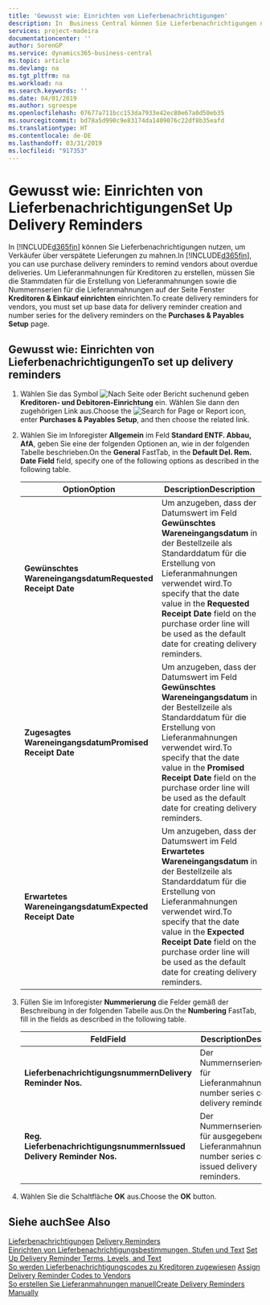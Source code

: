 ```yaml
---
title: 'Gewusst wie: Einrichten von Lieferbenachrichtigungen'
description: In  Business Central können Sie Lieferbenachrichtigungen nutzen, um Verkäufer über verspätete Lieferungen zu mahnen.
services: project-madeira
documentationcenter: ''
author: SorenGP
ms.service: dynamics365-business-central
ms.topic: article
ms.devlang: na
ms.tgt_pltfrm: na
ms.workload: na
ms.search.keywords: ''
ms.date: 04/01/2019
ms.author: sgroespe
ms.openlocfilehash: 07677a711bcc153da7933e42ec80e67a0d50eb35
ms.sourcegitcommit: bd78a5d990c9e83174da1409076c22df8b35eafd
ms.translationtype: HT
ms.contentlocale: de-DE
ms.lasthandoff: 03/31/2019
ms.locfileid: "917353"
---
```

# <a name="set-up-delivery-reminders"></a><span data-ttu-id="97e2f-103">Gewusst wie: Einrichten von Lieferbenachrichtigungen</span><span class="sxs-lookup"><span data-stu-id="97e2f-103">Set Up Delivery Reminders</span></span>
<span data-ttu-id="97e2f-104">In [!INCLUDE[d365fin](../../includes/d365fin_md.md)] können Sie Lieferbenachrichtigungen nutzen, um Verkäufer über verspätete Lieferungen zu mahnen.</span><span class="sxs-lookup"><span data-stu-id="97e2f-104">In [!INCLUDE[d365fin](../../includes/d365fin_md.md)], you can use purchase delivery reminders to remind vendors about overdue deliveries.</span></span> <span data-ttu-id="97e2f-105">Um Lieferanmahnungen für Kreditoren zu erstellen, müssen Sie die Stammdaten für die Erstellung von Lieferanmahnungen sowie die Nummernserien für die Lieferanmahnungen auf der Seite Fenster **Kreditoren & Einkauf einrichten** einrichten.</span><span class="sxs-lookup"><span data-stu-id="97e2f-105">To create delivery reminders for vendors, you must set up base data for delivery reminder creation and number series for the delivery reminders on the **Purchases & Payables Setup** page.</span></span>  

## <a name="to-set-up-delivery-reminders"></a><span data-ttu-id="97e2f-106">Gewusst wie: Einrichten von Lieferbenachrichtigungen</span><span class="sxs-lookup"><span data-stu-id="97e2f-106">To set up delivery reminders</span></span>  

1.  <span data-ttu-id="97e2f-107">Wählen Sie das Symbol ![Nach Seite oder Bericht suchen](../../media/ui-search/search_small.png "Nach Seite oder Bericht  suchen")und geben **Kreditoren- und Debitoren-Einrichtung** ein. Wählen Sie dann den zugehörigen Link aus.</span><span class="sxs-lookup"><span data-stu-id="97e2f-107">Choose the ![Search for Page or Report](../../media/ui-search/search_small.png "Search for Page or Report icon") icon, enter **Purchases & Payables Setup**, and then choose the related link.</span></span>  
2.  <span data-ttu-id="97e2f-108">Wählen Sie im Inforegister **Allgemein** im Feld **Standard ENTF. Abbau, AfA**, geben Sie eine der folgenden Optionen an, wie in der folgenden Tabelle beschrieben.</span><span class="sxs-lookup"><span data-stu-id="97e2f-108">On the **General** FastTab, in the **Default Del. Rem. Date Field** field, specify one of the following options as described in the following table.</span></span>  

    |<span data-ttu-id="97e2f-109">Option</span><span class="sxs-lookup"><span data-stu-id="97e2f-109">Option</span></span>|<span data-ttu-id="97e2f-110">Description</span><span class="sxs-lookup"><span data-stu-id="97e2f-110">Description</span></span>|  
    |----------------------------------|---------------------------------------|  
    |<span data-ttu-id="97e2f-111">**Gewünschtes Wareneingangsdatum**</span><span class="sxs-lookup"><span data-stu-id="97e2f-111">**Requested Receipt Date**</span></span>|<span data-ttu-id="97e2f-112">Um anzugeben, dass der Datumswert im Feld **Gewünschtes Wareneingangsdatum** in der Bestellzeile als Standarddatum für die Erstellung von Lieferanmahnungen verwendet wird.</span><span class="sxs-lookup"><span data-stu-id="97e2f-112">To specify that the date value in the **Requested Receipt Date** field on the purchase order line will be used as the default date for creating delivery reminders.</span></span>|  
    |<span data-ttu-id="97e2f-113">**Zugesagtes Wareneingangsdatum**</span><span class="sxs-lookup"><span data-stu-id="97e2f-113">**Promised Receipt Date**</span></span>|<span data-ttu-id="97e2f-114">Um anzugeben, dass der Datumswert im Feld **Gewünschtes Wareneingangsdatum** in der Bestellzeile als Standarddatum für die Erstellung von Lieferanmahnungen verwendet wird.</span><span class="sxs-lookup"><span data-stu-id="97e2f-114">To specify that the date value in the **Promised Receipt Date** field on the purchase order line will be used as the default date for creating delivery reminders.</span></span>|  
    |<span data-ttu-id="97e2f-115">**Erwartetes Wareneingangsdatum**</span><span class="sxs-lookup"><span data-stu-id="97e2f-115">**Expected Receipt Date**</span></span>|<span data-ttu-id="97e2f-116">Um anzugeben, dass der Datumswert im Feld **Erwartetes Wareneingangsdatum** in der Bestellzeile als Standarddatum für die Erstellung von Lieferanmahnungen verwendet wird.</span><span class="sxs-lookup"><span data-stu-id="97e2f-116">To specify that the date value in the **Expected Receipt Date** field on the purchase order line will be used as the default date for creating delivery reminders.</span></span>|  

3.  <span data-ttu-id="97e2f-117">Füllen Sie im Inforegister **Nummerierung** die Felder gemäß der Beschreibung in der folgenden Tabelle aus.</span><span class="sxs-lookup"><span data-stu-id="97e2f-117">On the **Numbering** FastTab, fill in the fields as described in the following table.</span></span>  

    |<span data-ttu-id="97e2f-118">Feld</span><span class="sxs-lookup"><span data-stu-id="97e2f-118">Field</span></span>|<span data-ttu-id="97e2f-119">Description</span><span class="sxs-lookup"><span data-stu-id="97e2f-119">Description</span></span>|  
    |---------------------------------|---------------------------------------|  
    |<span data-ttu-id="97e2f-120">**Lieferbenachrichtigungsnummern**</span><span class="sxs-lookup"><span data-stu-id="97e2f-120">**Delivery Reminder Nos.**</span></span>|<span data-ttu-id="97e2f-121">Der Nummernseriencode für Lieferanmahnungen.</span><span class="sxs-lookup"><span data-stu-id="97e2f-121">The number series code for delivery reminders.</span></span>|  
    |<span data-ttu-id="97e2f-122">**Reg. Lieferbenachrichtigungsnummern**</span><span class="sxs-lookup"><span data-stu-id="97e2f-122">**Issued Delivery Reminder Nos.**</span></span>|<span data-ttu-id="97e2f-123">Der Nummernseriencode für ausgegebene Lieferanmahnungen.</span><span class="sxs-lookup"><span data-stu-id="97e2f-123">The number series code for issued delivery reminders.</span></span>|  

4.  <span data-ttu-id="97e2f-124">Wählen Sie die Schaltfläche **OK** aus.</span><span class="sxs-lookup"><span data-stu-id="97e2f-124">Choose the **OK** button.</span></span>  

## <a name="see-also"></a><span data-ttu-id="97e2f-125">Siehe auch</span><span class="sxs-lookup"><span data-stu-id="97e2f-125">See Also</span></span>  
 <span data-ttu-id="97e2f-126">[Lieferbenachrichtigungen](delivery-reminders.md) </span><span class="sxs-lookup"><span data-stu-id="97e2f-126">[Delivery Reminders](delivery-reminders.md) </span></span>  
 <span data-ttu-id="97e2f-127">[Einrichten von Lieferbenachrichtigungsbestimmungen, Stufen und Text](how-to-set-up-delivery-reminder-terms-levels-and-text.md) </span><span class="sxs-lookup"><span data-stu-id="97e2f-127">[Set Up Delivery Reminder Terms, Levels, and Text](how-to-set-up-delivery-reminder-terms-levels-and-text.md) </span></span>  
 <span data-ttu-id="97e2f-128">[So werden Lieferbenachrichtigungscodes zu Kreditoren zugewiesen](how-to-assign-delivery-reminder-codes-to-vendors.md) </span><span class="sxs-lookup"><span data-stu-id="97e2f-128">[Assign Delivery Reminder Codes to Vendors](how-to-assign-delivery-reminder-codes-to-vendors.md) </span></span>  
 [<span data-ttu-id="97e2f-129">So erstellen Sie Lieferanmahnungen manuell</span><span class="sxs-lookup"><span data-stu-id="97e2f-129">Create Delivery Reminders Manually</span></span>](how-to-create-delivery-reminders-manually.md)
